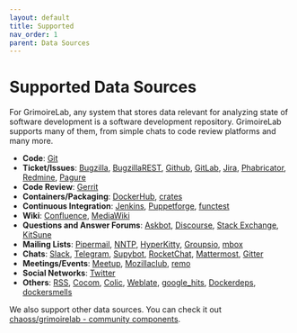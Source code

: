 ```yaml
---
layout: default
title: Supported
nav_order: 1
parent: Data Sources
---
```


# Supported Data Sources

For GrimoireLab, any system that stores data relevant for analyzing state of
software development is a software development repository. GrimoireLab supports
many of them, from simple chats to code review platforms and many more.

- **Code**: [Git]({{site.baseurl}}/docs/data-sources/configurations/#git)
- **Ticket/Issues**:
  [Bugzilla]({{site.baseurl}}/docs/data-sources/configurations/#bugzilla),
  [BugzillaREST]({{site.baseurl}}/docs/data-sources/configurations/#bugzillarest),
  [Github]({{site.baseurl}}/docs/data-sources/configurations/#github),
  [GitLab]({{site.baseurl}}/docs/data-sources/configurations/#gitlab),
  [Jira]({{site.baseurl}}/docs/data-sources/configurations/#jira),
  [Phabricator]({{site.baseurl}}/docs/data-sources/configurations/#phabricator),
  [Redmine]({{site.baseurl}}/docs/data-sources/configurations/#redmine),
  [Pagure]({{site.baseurl}}/docs/data-sources/configurations/#pagure)
- **Code Review**:
  [Gerrit]({{site.baseurl}}/docs/data-sources/configurations/#gerrit)
- **Containers/Packaging**:
  [DockerHub]({{site.baseurl}}/docs/data-sources/configurations/#dockerhub),
  [crates]({{site.baseurl}}/docs/data-sources/configurations/#crates)
- **Continuous Integration**:
  [Jenkins]({{site.baseurl}}/docs/data-sources/configurations/#jenkins),
  [Puppetforge]({{site.baseurl}}/docs/data-sources/configurations/#puppetforge),
  [functest]({{site.baseurl}}/docs/data-sources/configurations/#functest)
- **Wiki**:
  [Confluence]({{site.baseurl}}/docs/data-sources/configurations/#confluence),
  [MediaWiki]({{site.baseurl}}/docs/data-sources/configurations/#mediawiki)
- **Questions and Answer Forums**:
  [Askbot]({{site.baseurl}}/docs/data-sources/configurations/#askbot),
  [Discourse]({{site.baseurl}}/docs/data-sources/configurations/#discourse),
  [Stack
  Exchange]({{site.baseurl}}/docs/data-sources/configurations/#stackexchange),
  [KitSune]({{site.baseurl}}/docs/data-sources/configurations/#kitsune)
- **Mailing Lists**:
  [Pipermail]({{site.baseurl}}/docs/data-sources/configurations/#pipermail),
  [NNTP]({{site.baseurl}}/docs/data-sources/configurations/#nntp),
  [HyperKitty]({{site.baseurl}}/docs/data-sources/configurations/#hyperkitty),
  [Groupsio]({{site.baseurl}}/docs/data-sources/configurations/#groupsio),
  [mbox]({{site.baseurl}}/docs/data-sources/configurations/#mbox)
- **Chats**: [Slack]({{site.baseurl}}/docs/data-sources/configurations/#slack),
  [Telegram]({{site.baseurl}}/docs/data-sources/configurations/#telegram),
  [Supybot]({{site.baseurl}}/docs/data-sources/configurations/#supybot),
  [RocketChat]({{site.baseurl}}/docs/data-sources/configurations/#rocketchat),
  [Mattermost]({{site.baseurl}}/docs/data-sources/configurations/#mattermost),
  [Gitter]({{site.baseurl}}/docs/data-sources/configurations/#gitter)
- **Meetings/Events**:
  [Meetup]({{site.baseurl}}/docs/data-sources/configurations/#meetup),
  [Mozillaclub]({{site.baseurl}}/docs/data-sources/configurations/#mozillaclub),
  [remo]({{site.baseurl}}/docs/data-sources/configurations/#remo)
- **Social Networks**:
  [Twitter]({{site.baseurl}}/docs/data-sources/configurations/#twitter)
- **Others**: [RSS]({{site.baseurl}}/docs/data-sources/configurations/#rss),
  [Cocom]({{site.baseurl}}/docs/data-sources/configurations/#cocom),
  [Colic]({{site.baseurl}}/docs/data-sources/configurations/#colic),
  [Weblate]({{site.baseurl}}/docs/data-sources/configurations/#weblate),
  [google_hits]({{site.baseurl}}/docs/data-sources/configurations/#google_hits),
  [Dockerdeps]({{site.baseurl}}/docs/data-sources/configurations/#dockerdeps),
  [dockersmells]({{site.baseurl}}/docs/data-sources/configurations/#dockersmells)

We also support other data sources. You can check it out [chaoss/grimoirelab -
community
components](https://github.com/chaoss/grimoirelab/blob/master/community_components.md#other-data-sources).
